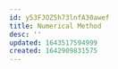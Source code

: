 ```yaml
---
id: y53FJOZ5h73lnfA30awef
title: Numerical Method
desc: ''
updated: 1643517594999
created: 1642909831575
---
```

    
